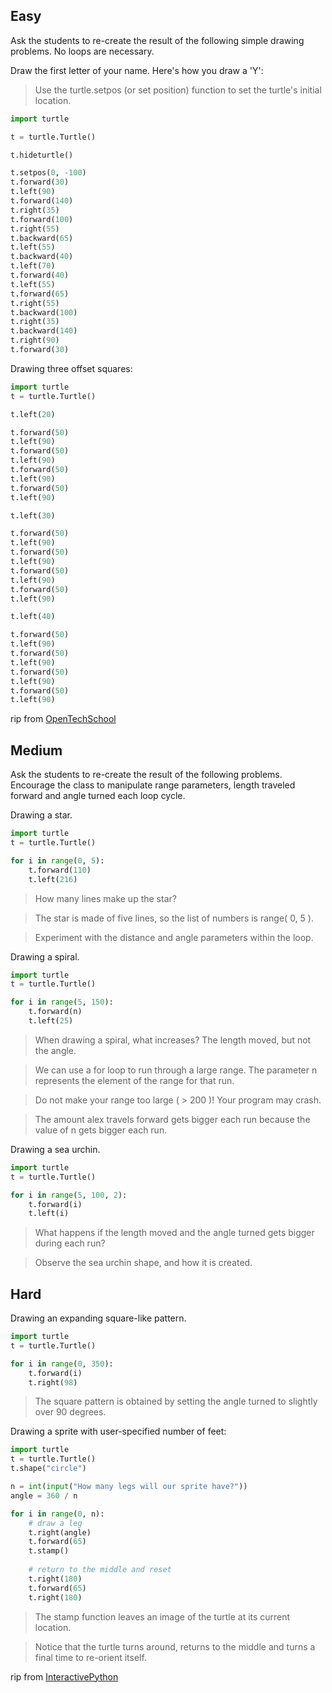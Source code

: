## Easy

Ask the students to re-create the result of the following simple drawing problems. No loops are necessary.

Draw the first letter of your name. Here's how you draw a 'Y':

> Use the turtle.setpos (or set position) function to set the turtle's initial location.

```python
import turtle

t = turtle.Turtle()

t.hideturtle()

t.setpos(0, -100)
t.forward(30)
t.left(90)
t.forward(140)
t.right(35)
t.forward(100)
t.right(55)
t.backward(65)
t.left(55)
t.backward(40)
t.left(70)
t.forward(40)
t.left(55)
t.forward(65)
t.right(55)
t.backward(100)
t.right(35)
t.backward(140)
t.right(90)
t.forward(30)
```

Drawing three offset squares:
```python
import turtle
t = turtle.Turtle()

t.left(20)

t.forward(50)
t.left(90)
t.forward(50)
t.left(90)
t.forward(50)
t.left(90)
t.forward(50)
t.left(90)

t.left(30)

t.forward(50)
t.left(90)
t.forward(50)
t.left(90)
t.forward(50)
t.left(90)
t.forward(50)
t.left(90)

t.left(40)

t.forward(50)
t.left(90)
t.forward(50)
t.left(90)
t.forward(50)
t.left(90)
t.forward(50)
t.left(90)
```

rip from [OpenTechSchool](http://opentechschool.github.io/python-beginners/en/simple_drawing.html)

## Medium

Ask the students to re-create the result of the following problems. Encourage the class to manipulate range parameters, length traveled forward and angle turned each loop cycle.

Drawing a star.
```python
import turtle
t = turtle.Turtle()

for i in range(0, 5):
	t.forward(110)
	t.left(216)
```
> How many lines make up the star?

> The star is made of five lines, so the list of numbers is range( 0, 5 ).

> Experiment with the distance and angle parameters within the loop.

Drawing a spiral.
```python
import turtle
t = turtle.Turtle()

for i in range(5, 150):
	t.forward(n)
	t.left(25)
```

> When drawing a spiral, what increases? The length moved, but not the angle.

> We can use a for loop to run through a large range. The parameter n represents the element of the range for that run.

> Do not make your range too large ( > 200 )! Your program may crash.

> The amount alex travels forward gets bigger each run because the value of n gets bigger each run.

Drawing a sea urchin.
```python
import turtle
t = turtle.Turtle()

for i in range(5, 100, 2):
	t.forward(i)
	t.left(i)
```
> What happens if the length moved and the angle turned gets bigger during each run?

> Observe the sea urchin shape, and how it is created.

## Hard

Drawing an expanding square-like pattern.
```python
import turtle
t = turtle.Turtle()

for i in range(0, 350):
	t.forward(i)
	t.right(98)
```
> The square pattern is obtained by setting the angle turned to slightly over 90 degrees.

Drawing a sprite with user-specified number of feet:
```python
import turtle
t = turtle.Turtle()
t.shape("circle")

n = int(input("How many legs will our sprite have?"))
angle = 360 / n

for i in range(0, n):
	# draw a leg
	t.right(angle)
	t.forward(65)
	t.stamp()
	
	# return to the middle and reset
	t.right(180)
	t.forward(65)
	t.right(180)
```
> The stamp function leaves an image of the turtle at its current location.

> Notice that the turtle turns around, returns to the middle and turns a final time to re-orient itself.

rip from [InteractivePython](http://interactivepython.org/runestone/static/thinkcspy/index.html)

